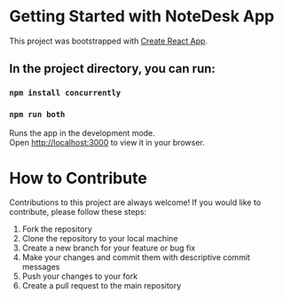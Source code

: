 # Getting Started with NoteDesk App

This project was bootstrapped with [Create React App](https://github.com/facebook/create-react-app).

## In the project directory, you can run:

### `npm install concurrently`
### `npm run both`
Runs the app in the development mode.\
Open [http://localhost:3000](http://localhost:3000) to view it in your browser.

# How to Contribute

Contributions to this project are always welcome! If you would like to contribute, please follow these steps:

1. Fork the repository
1. Clone the repository to your local machine
1. Create a new branch for your feature or bug fix
1. Make your changes and commit them with descriptive commit messages
1. Push your changes to your fork
1. Create a pull request to the main repository
